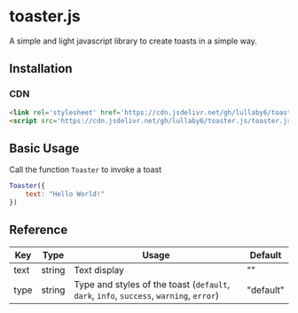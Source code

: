 # toaster.js

A simple and light javascript library to create toasts in a simple way.

## Installation

### CDN

```html
<link rel='stylesheet' href='https://cdn.jsdelivr.net/gh/lullaby6/toaster.js/toaster.css'>
<script src='https://cdn.jsdelivr.net/gh/lullaby6/toaster.js/toaster.js'></script>
```

## Basic Usage

Call the function `Toaster` to invoke a toast

```js
Toaster({
    text: "Hello World!"
})
```

## Reference

| Key | Type | Usage | Default |
|-----------------|----------------------|----------------------------------------------------------------------------|-------------|
| text | string | Text display | "" |
| type | string | Type and styles of the toast (`default`, `dark`, `info`, `success`, `warning`, `error`) | "default" |